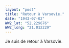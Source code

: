 ```yaml
---
layout: "post"
title: "Retour à Varsovie."
date: "1943-07-02"
WW2_lat: "52.229676"
WW2_long: "21.012229"
---
```


Je suis de retour à Varsovie.


<div class="histoire"></div>

<div class="commentaire"></div>